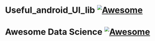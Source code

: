 # Useful_android_UI_lib [![Awesome](https://www.gstatic.com/devrel-devsite/va3a0eb1ff00a004a87e2f93101f27917d794beecfd23556fc6d8627bba2ff3cf/android/images/lockup.svg)](https://github.com/sindresorhus/awesome)

# Awesome Data Science [![Awesome](https://cdn.rawgit.com/sindresorhus/awesome/d7305f38d29fed78fa85652e3a63e154dd8e8829/media/badge.svg)](https://github.com/sindresorhus/awesome)
